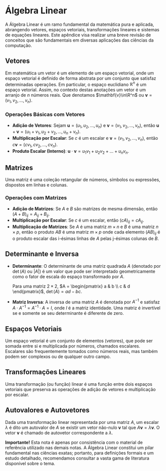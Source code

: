 # Álgebra Linear

A Álgebra Linear é um ramo fundamental da matemática pura e aplicada, abrangendo vetores, espaços vetoriais, transformações lineares e sistemas de equações lineares. Este apêndice visa realizar uma breve revisão de conceitos que são fundamentais em diversas aplicações das ciências da computação.

## Vetores

Em matemática um vetor é um elemento de um espaço vetorial, onde um espaço vetorial é definido de forma abstrata por um conjunto que satisfaz determinadas operações. Em particular, o espaço euclidiano $\mathbb{R}^n$ é um espaço vetorial. Assim, no contexto destas anotações um vetor é um arranjo de $n$ números reais. Que denotamos $\mathbf{v}\in\R^n$ ou $\mathbf{v}=(v_1,v_2,...,v_n)$.

### Operações Básicas com Vetores

- **Adição de Vetores**: Sejam $\mathbf{u} = (u_1, u_2, ..., u_n)$ e $\mathbf{v} = (v_1, v_2, ..., v_n)$, então $\mathbf{u} + \mathbf{v} = (u_1+v_1, u_2+v_2, ..., u_n+v_n)$.
- **Multiplicação por Escalar**: Se $c$ é um escalar e $\mathbf{v} = (v_1, v_2, ..., v_n)$, então $c\mathbf{v} = (cv_1, cv_2, ..., cv_n)$.
- **Produto Escalar (Interno)**: $\mathbf{u} \cdot \mathbf{v} = u_1v_1 + u_2v_2 + ... + u_nv_n$.

## Matrizes

Uma matriz é uma coleção retangular de números, símbolos ou expressões, dispostos em linhas e colunas. 

### Operações com Matrizes

- **Adição de Matrizes**: Se $A$ e $B$ são matrizes de mesma dimensão, então $(A+B)_{ij} = A_{ij} + B_{ij}$.
- **Multiplicação por Escalar**: Se $c$ é um escalar, então $(cA)_{ij} = cA_{ij}$.
- **Multiplicação de Matrizes**: Se $A$ é uma matriz $m \times n$ e $B$ é uma matriz $n \times p$, então o produto $AB$ é uma matriz $m \times p$ onde cada elemento $(AB)_{ij}$ é o produto escalar das i-ésimas linhas de $A$ pelas j-ésimas colunas de $B$.

## Determinante e Inversa

- **Determinante**: O determinante de uma matriz quadrada $A$ (denotado por $\det(A)$ ou $|A|$) é um valor que pode ser interpretado geometricamente como o fator de escala do espaço transformado por $A$.
  
  Para uma matriz $2 \times 2$, $A = \begin{pmatrix} a & b \\ c & d \end{pmatrix}$, $\det(A) = ad - bc$.

- **Matriz Inversa**: A inversa de uma matriz $A$ é denotada por $A^{-1}$ e satisfaz $A \cdot A^{-1} = A^{-1} \cdot A = I$, onde $I$ é a matriz identidade. Uma matriz é invertível se e somente se seu determinante é diferente de zero.

## Espaços Vetoriais

Um espaço vetorial é um conjunto de elementos (vetores), que pode ser somada entre si e multiplicada por números, chamados escalares. Escalares são frequentemente tomados como números reais, mas também podem ser complexos ou de qualquer outro campo.

## Transformações Lineares

Uma transformação (ou função) linear é uma função entre dois espaços vetoriais que preserva as operações de adição de vetores e multiplicação por escalar.

## Autovalores e Autovetores

Dada uma transformação linear representada por uma matriz $A$, um escalar $\lambda$ é dito um autovalor de $A$ se existir um vetor não-nulo $\mathbf{v}$ tal que $A\mathbf{v} = \lambda\mathbf{v}$. O vetor $\mathbf{v}$ é chamado de autovetor correspondente a $\lambda$.

**Importante!**
Esta nota é apenas por consistência com o material de referência utilizado nas demais notas. A Álgebra Linear constitui um pilar fundamental nas ciências exatas; portanto, para definições formais e um estudo detalhado, recomendamos consultar a vasta gama de literatura disponível sobre o tema.